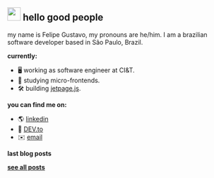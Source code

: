 ## <img src="https://media.giphy.com/media/hvRJCLFzcasrR4ia7z/giphy.gif" width="30px"> hello good people

my name is Felipe Gustavo, my pronouns are he/him. I am a brazilian software developer based in São Paulo, Brazil.  

**currently:**
- 🖥 working as software engineer at CI&T.
- 📔 studying micro-frontends.
- 🛠 building [jetpage.js](https://github.com/felipegs07/jetpage.js).

**you can find me on:**

- 🌎 [linkedin](https://www.linkedin.com/in/felipegustavos/)<br>
- 📃 [DEV.to](https://dev.to/felipegs)<br>
- ✉️ [email](mailto:felipegdas07@gmail.com)

**last blog posts**
<!-- BLOG:START -->
<!-- BLOG:END -->

[**see all posts**](https://dev.to/felipegs)
